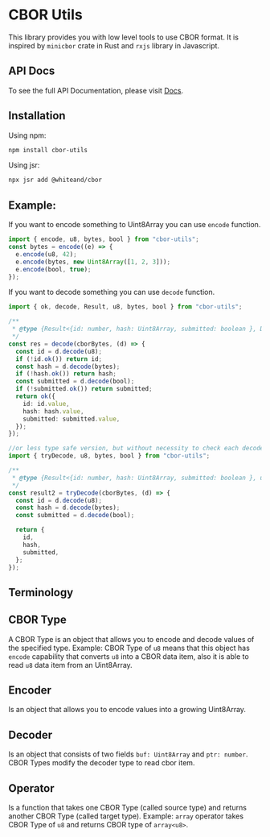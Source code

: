 # CBOR Utils

This library provides you with low level tools to use CBOR format.
It is inspired by `minicbor` crate in Rust and `rxjs` library in Javascript.

## API Docs

To see the full API Documentation, please visit [Docs](https://jsr.io/@whiteand/cbor/doc).

## Installation

Using npm:

```sh
npm install cbor-utils
```

Using jsr:

```sh
npx jsr add @whiteand/cbor
```

## Example:

If you want to encode something to Uint8Array you can use `encode` function.

```typescript
import { encode, u8, bytes, bool } from "cbor-utils";
const bytes = encode((e) => {
  e.encode(u8, 42);
  e.encode(bytes, new Uint8Array([1, 2, 3]));
  e.encode(bool, true);
});
```

If you want to decode something you can use `decode` function.

```typescript
import { ok, decode, Result, u8, bytes, bool } from "cbor-utils";

/**
 * @type {Result<{id: number, hash: Uint8Array, submitted: boolean }, DecodingError>
 */
const res = decode(cborBytes, (d) => {
  const id = d.decode(u8);
  if (!id.ok()) return id;
  const hash = d.decode(bytes);
  if (!hash.ok()) return hash;
  const submitted = d.decode(bool);
  if (!submitted.ok()) return submitted;
  return ok({
    id: id.value,
    hash: hash.value,
    submitted: submitted.value,
  });
});

//or less type safe version, but without necessity to check each decoded item result:
import { tryDecode, u8, bytes, bool } from "cbor-utils";

/**
 * @type {Result<{id: number, hash: Uint8Array, submitted: boolean }, unknown>
 */
const result2 = tryDecode(cborBytes, (d) => {
  const id = d.decode(u8);
  const hash = d.decode(bytes);
  const submitted = d.decode(bool);

  return {
    id,
    hash,
    submitted,
  };
});
```

## Terminology

## CBOR Type

A CBOR Type is an object that allows you to encode and decode values of the specified type. Example: CBOR Type of `u8` means that this object has `encode` capability that converts `u8` into a CBOR data item, also it is able to read `u8` data item from an Uint8Array.

## Encoder

Is an object that allows you to encode values into a growing Uint8Array.

## Decoder

Is an object that consists of two fields `buf: Uint8Array` and `ptr: number`.
CBOR Types modify the decoder type to read cbor item.

## Operator

Is a function that takes one CBOR Type (called source type) and returns another CBOR Type (called target type). Example: `array` operator takes CBOR Type of `u8` and returns CBOR type of `array<u8>`.